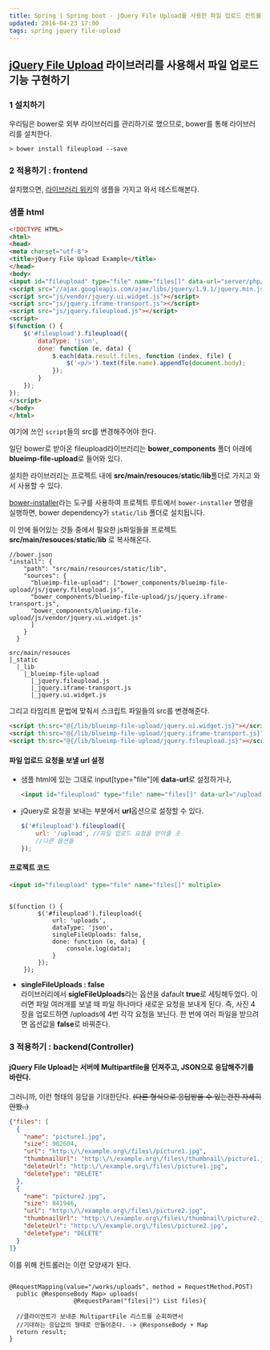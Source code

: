 ```yaml
---
title: Spring | Spring boot - jQuery File Upload를 사용한 파일 업로드 컨트롤러    
updated: 2016-04-23 17:00
tags: spring jquery file-upload 
---
```


## [jQuery File Upload](https://github.com/blueimp/jQuery-File-Upload) 라이브러리를 사용해서 파일 업로드 기능 구현하기 

### 1 설치하기

우리팀은 bower로 외부 라이브러리를 관리하기로 했으므로, bower를 통해 라이브러리를 설치한다.     
```
> bower install fileupload --save
```

### 2 적용하기 : frontend
설치했으면, [라이브러리 위키](https://github.com/blueimp/jQuery-File-Upload/wiki/Basic-plugin)의 샘플을 가지고 와서 테스트해본다. 

### 샘플 html

```html
<!DOCTYPE HTML>
<html>
<head>
<meta charset="utf-8">
<title>jQuery File Upload Example</title>
</head>
<body>
<input id="fileupload" type="file" name="files[]" data-url="server/php/" multiple>
<script src="//ajax.googleapis.com/ajax/libs/jquery/1.9.1/jquery.min.js"></script>
<script src="js/vendor/jquery.ui.widget.js"></script>
<script src="js/jquery.iframe-transport.js"></script>
<script src="js/jquery.fileupload.js"></script>
<script>
$(function () {
    $('#fileupload').fileupload({
        dataType: 'json',
        done: function (e, data) {
            $.each(data.result.files, function (index, file) {
                $('<p/>').text(file.name).appendTo(document.body);
            });
        }
    });
});
</script>
</body> 
</html>
```

여기에 쓰인 `script`들의 src를 변경해주어야 한다.      

일단 bower로 받아온 fileupload라이브러리는 **bower_components** 폴더 아래에 **blueimp-file-upload**로 들어와 있다.     

설치한 라이브러리는 프로젝트 내에 **src/main/resouces**/**static**/**lib**폴더로 가지고 와서 사용할 수 있다.     

[bower-installer](https://github.com/blittle/bower-installer)라는 도구를 사용하여 프로젝트 루트에서 `bower-installer` 명령을 실행하면, bower dependency가 `static/lib` 폴더로 설치됩니다.

이 안에 들어있는 것들 중에서 필요한 js파일들을 프로젝트 **src/main/resouces**/**static**/**lib** 로 복사해온다.  
```
//bower.json
"install": {
    "path": "src/main/resources/static/lib",
    "sources": {
      "blueimp-file-upload": ["bower_components/blueimp-file-upload/js/jquery.fileupload.js",
      "bower_components/blueimp-file-upload/js/jquery.iframe-transport.js",
      "bower_components/blueimp-file-upload/js/vendor/jquery.ui.widget.js"
      ]
    }
  }
```

```
src/main/resouces
|_static
  |_lib
    |_blueimp-file-upload
      |_jquery.fileupload.js
      |_jquery.iframe-transport.js
      |_jquery.ui.widget.js
```

그리고 타임리프 문법에 맞춰서 스크립트 파일들의 src를 변경해준다.     
```html
<script th:src="@{/lib/blueimp-file-upload/jquery.ui.widget.js}"></script>
<script th:src="@{/lib/blueimp-file-upload/jquery.iframe-transport.js}"></script>
<script th:src="@{/lib/blueimp-file-upload/jquery.fileupload.js}"></script>
```

#### 파일 업로드 요청을 보낼 url 설정 
- 샘플 html에 있는 그대로 input[type="file"]에 **data-url**로 설정하거나,    

  ```html
  <input id="fileupload" type="file" name="files[]" data-url="/upload" multiple>
  ```
- jQuery로 요청을 보내는 부분에서 **url**옵션으로 설정할 수 있다.     

  ```javascript
  $('#fileupload').fileupload({
      url: '/upload', //파일 업로드 요청을 받아줄 곳 
      //다른 옵션들 
  });
  ```

#### 프로젝트 코드 
```html
<input id="fileupload" type="file" name="files[]" multiple>
```

<pre class="language-javascript"><code>
$(function () {
	    $('#fileupload').fileupload({
	    	url: 'uploads',
	        dataType: 'json',
	       	singleFileUploads: false,
	        done: function (e, data) {
	            console.log(data);
	        }
	    });
	});
</code></pre>
  - **singleFileUploads : false**    
  라이브러리에서 **sigleFileUploads**라는 옵션을 dafault **true**로 세팅해두었다. 이러면 파일 여러개를 보낼 때 파일 하나마다 새로운 요청을 보내게 된다. 즉, 사진 4장을 업로드하면 /uploads에 4번 각각 요청을 보닌다. 한 번에 여러 파일을 받으려면 옵션값을 **false**로 바꿔준다. 

### 3 적용하기 : backend(Controller)

#### jQuery File Upload는 서버에 **Multipartfile**을 던져주고, **JSON**으로 응답해주기를 바란다. 

그러니까, 이런 형태의 응답을 기대한단다. ~~(다른 형식으로 응답받을 수 있는건진 자세히 안봤..)~~
```json
{"files": [
  {
    "name": "picture1.jpg",
    "size": 902604,
    "url": "http:\/\/example.org\/files\/picture1.jpg",
    "thumbnailUrl": "http:\/\/example.org\/files\/thumbnail\/picture1.jpg",
    "deleteUrl": "http:\/\/example.org\/files\/picture1.jpg",
    "deleteType": "DELETE"
  },
  {
    "name": "picture2.jpg",
    "size": 841946,
    "url": "http:\/\/example.org\/files\/picture2.jpg",
    "thumbnailUrl": "http:\/\/example.org\/files\/thumbnail\/picture2.jpg",
    "deleteUrl": "http:\/\/example.org\/files\/picture2.jpg",
    "deleteType": "DELETE"
  }
]}
```

이를 위해 컨트롤러는 이런 모양새가 된다. 
<pre class="language-java"><code>
@RequestMapping(value="/works/uploads", method = RequestMethod.POST)
  public @ResponseBody Map<String, List<Object>> uploads(
                  @RequestParam("files[]") List<MultipartFile> files){

  //클라이언트가 보내준 MultipartFile 리스트를 순회하면서
  //기대하는 응답값의 형태로 만들어준다. -> @ResponseBody + Map
  return result;
}
</code></pre>
